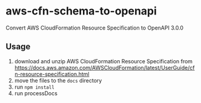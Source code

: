 # aws-cfn-schema-to-openapi
Convert AWS CloudFormation Resource Specification to OpenAPI 3.0.0

## Usage
1. download and unzip AWS CloudFormation Resource Specification from https://docs.aws.amazon.com/AWSCloudFormation/latest/UserGuide/cfn-resource-specification.html
2. move the files to the `docs` directory
3. run `npm install`
4. run processDocs
